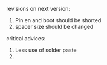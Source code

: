 revisions on next version:
  1. Pin en and boot should be shorted
  2. spacer size should be changed

critical advices:
  1. Less use of solder paste
  2. 
